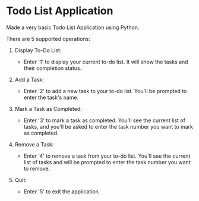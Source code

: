 # Todo List Application

Made a very basic Todo List Application using Python.

There are 5 supported operations:

1. Display To-Do List:
   - Enter '1' to display your current to-do list. It will show the tasks and their completion status.

2. Add a Task:
   - Enter '2' to add a new task to your to-do list. You'll be prompted to enter the task's name.

3. Mark a Task as Completed:
   - Enter '3' to mark a task as completed. You'll see the current list of tasks, and you'll be asked to enter the task number you want to mark as completed.

4. Remove a Task:
   - Enter '4' to remove a task from your to-do list. You'll see the current list of tasks and will be prompted to enter the task number you want to remove.

5. Quit:
   - Enter '5' to exit the application.
